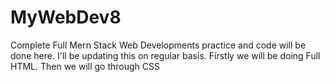 # MyWebDev8
Complete Full Mern Stack Web Developments practice and code will be done here. 
I'll be updating this on regular basis.
Firstly we will be doing Full HTML.
Then we will go through CSS
